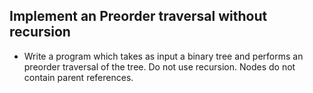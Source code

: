## Implement an Preorder traversal without recursion

* Write a program which takes as input a binary tree and performs an preorder traversal of the tree. 
Do not use recursion. Nodes do not contain parent references.